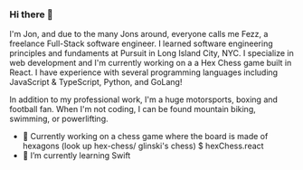 ### Hi there 👋

I'm Jon, and due to the many Jons around, everyone calls me Fezz, a freelance Full-Stack software engineer. I learned software engineering principles and fundaments at Pursuit in Long Island City, NYC. I specialize in web development and I'm currently working on a a Hex Chess game built in React. I have experience with several programming languages including JavaScript & TypeScript, Python, and GoLang!

In addition to my professional work, I'm a huge motorsports, boxing and football fan. When I'm not coding, I can be found mountain biking, swimming, or powerlifting.

- 🔭 Currently working on a chess game where the board is made of hexagons (look up hex-chess/ glinski's chess) $ hexChess.react
- 🌱 I’m currently learning Swift

<!--
**jonnicwolf/jonnicwolf** is a ✨ _special_ ✨ repository because its `README.md` (this file) appears on your GitHub profile.

Here are some ideas to get you started:




- 🤔 I’m looking for help with ...
- 💬 Ask me about ...
- 📫 How to reach me: ...
- 😄 Pronouns: ...
- ⚡ Fun fact: ...
-->
